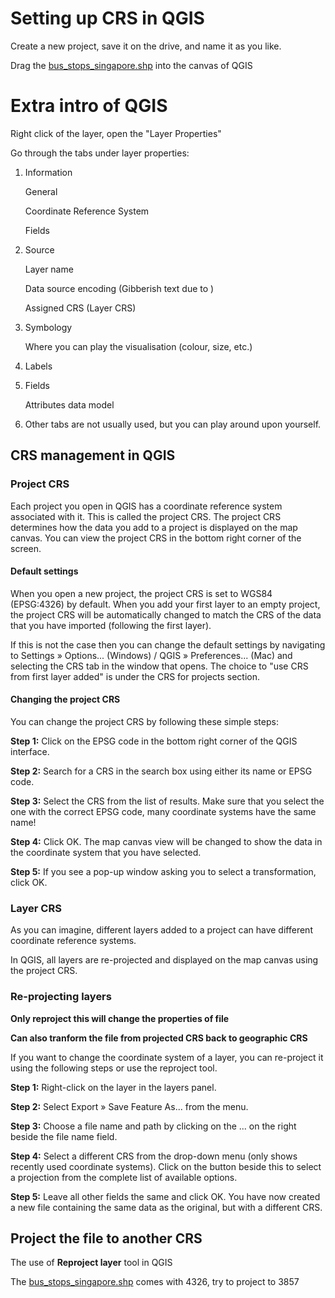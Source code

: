 # Setting up CRS in QGIS

Create a new project, save it on the drive, and name it as you like. 

Drag the [bus_stops_singapore.shp](../../../GIS-bootcamp_qgisfiles/data/bus_stops_singapore.shp) into the canvas of QGIS

# Extra intro of QGIS

Right click of the layer, open the "Layer Properties"

Go through the tabs under layer properties:

1. Information

   General

   Coordinate Reference System

   Fields

2. Source

   Layer name

   Data source encoding (Gibberish text due to )

   Assigned CRS (Layer CRS)

3. Symbology

   Where you can play the visualisation (colour, size, etc.)

4. Labels

5. Fields

   Attributes data model

6. Other tabs are not usually used, but you can play around upon yourself.

## CRS management in QGIS

### Project CRS

Each project you open in QGIS has a coordinate reference system associated with it. This is called the project CRS. The project CRS determines how the data you add to a project is displayed on the map canvas. You can view the project CRS in the bottom right corner of the screen.

#### Default settings

When you open a new project, the project CRS is set to WGS84 (EPSG:4326) by default. When you add your first layer to an empty project, the project CRS will be automatically changed to match the CRS of the data that you have imported (following the first layer).

If this is not the case then you can change the default settings by navigating to Settings » Options... (Windows) / QGIS » Preferences... (Mac) and selecting the CRS tab in the window that opens. The choice to "use CRS from first layer added" is under the CRS for projects section.

#### Changing the project CRS

You can change the project CRS by following these simple steps:

**Step 1:** Click on the EPSG code in the bottom right corner of the QGIS interface.

**Step 2:** Search for a CRS in the search box using either its name or EPSG code.

**Step 3:** Select the CRS from the list of results. Make sure that you select the one with the correct EPSG code, many coordinate systems have the same name!

**Step 4:** Click OK. The map canvas view will be changed to show the data in the coordinate system that you have selected.

**Step 5:** If you see a pop-up window asking you to select a transformation, click OK.

### Layer CRS

As you can imagine, different layers added to a project can have different coordinate reference systems. 

In QGIS, all layers are re-projected and displayed on the map canvas using the project CRS.

### Re-projecting layers

**Only reproject this will change the properties of file**

**Can also tranform the file from projected CRS back to geographic CRS**

If you want to change the coordinate system of a layer, you can re-project it using the following steps or use the reproject tool.

**Step 1:** Right-click on the layer in the layers panel.

**Step 2:** Select Export » Save Feature As... from the menu.

**Step 3:** Choose a file name and path by clicking on the ... on the right beside the file name field.

**Step 4:** Select a different CRS from the drop-down menu (only shows recently used coordinate systems). Click on the button beside this to select a projection from the complete list of available options.

**Step 5:** Leave all other fields the same and click OK. You have now created a new file containing the same data as the original, but with a different CRS.

## Project the file to another CRS

The use of **Reproject layer** tool in QGIS

The [bus_stops_singapore.shp](../../../GIS-bootcamp_qgisfiles/data/bus_stops_singapore.shp) comes with 4326, try to project to 3857

